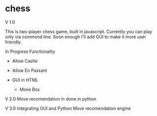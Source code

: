 # chess

V 1.0

This is two-player chess game, built in javascript. Currently you can play only via commond line. Soon enough I'll add GUI to make it more user friendly.

In Progress Functionality

- Allow Castle
- Allow En Passant

- GUI in HTML
	- Move Box


V 2.0
Move recomendation in done in python

V 3.0
Integrating GUI and Python Move recomendation engine